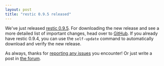 ```yaml
---
layout: post
title: "restic 0.9.5 released"
---
```


We've just released [restic 0.9.5](https://github.com/restic/restic/releases/v0.9.5). For downloading the new release and see a more detailed list of important changes, head over to [GitHub](https://github.com/restic/restic/releases/v0.9.5). If you already have restic 0.9.4, you can use the `self-update` command to automatically download and verify the new release.

As always, thanks for [reporting any issues](https://github.com/restic/restic/issues/new/choose) you encounter! Or just write a post in [the forum](https://forum.restic.net).
